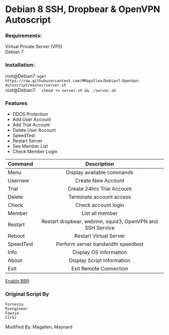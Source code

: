 # Debian 8 SSH, Dropbear & OpenVPN Autoscript

### Requirements:
Virtual Private Server (VPS) <br>
Debian 7


### Installation: 
root@Debian7: ``` wget https://raw.githubusercontent.com/MMagallen/Debian7-OpenVpn-Autoscript/master/server.sh ```
<br>root@Debian7: ```  chmod +x server.sh && ./server.sh```

### Features
* DDOS Protection <br>
* Add User Account <br>
* Add Trial Account <br>
* Delete User Account <br>
* SpeedTest <br>
* Restart Server <br>
* See Member List
* Check Member Login

| Command       | Description   |
| ------------- |:-------------:|
| Menu       | Display available commands |
| Usernew    | Create New Account      |
| Trial      | Create 24hrs Trial Account      |
| Delete       | Terminate account access |
| Check         | Check account login      |
| Member       | List all member      |
| Restart       | Restart dropbear, webmin, squid3, OpenVPN and SSH Service |
| Reboot    | Restart Virtual Server      |
| SpeedTest      | Perform server bandwidth speedtest      |
| Info       | Display OS Information |
| About    | Display Script Information      |
| Exit      | Exit Remote Connection      |

[Enable BBR](https://www.linuxbabe.com/ubuntu/enable-google-tcp-bbr-ubuntu)


### Original Script By
`Fornesia` <br>
`Rzengineer`<br>
`Fawzya`<br>
`Clrkz`<br>

Modified By: Magallen, Maynard
